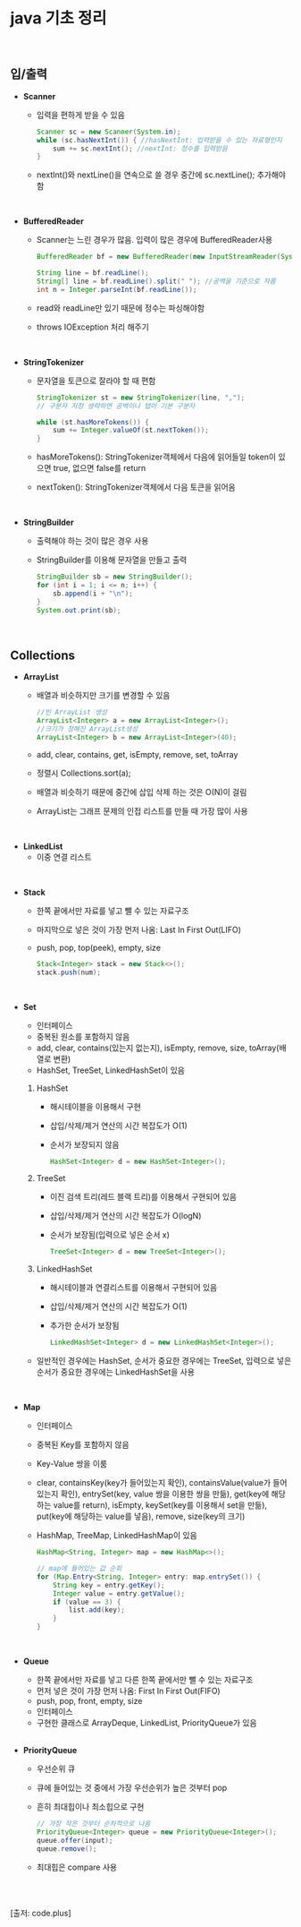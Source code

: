 # java 기초 정리

</br>

## 입/출력

- **Scanner**

  - 입력을 편하게 받을 수 있음

    ```java
    Scanner sc = new Scanner(System.in);
    while (sc.hasNextInt()) { //hasNextInt: 입력받을 수 있는 자료형인지
    	sum += sc.nextInt(); //nextInt: 정수를 입력받음
    }
    ```

  - nextInt()와 nextLine()을 연속으로 쓸 경우 중간에 sc.nextLine(); 추가해야함

</br>

- **BufferedReader**

  - Scanner는 느린 경우가 많음. 입력이 많은 경우에 BufferedReader사용

    ```java
    BufferedReader bf = new BufferedReader(new InputStreamReader(System.in));
    
    String line = bf.readLine();
    String[] line = bf.readLine().split(" "); //공백을 기준으로 자름
    int n = Integer.parseInt(bf.readLine());
    ```

  - read와 readLine만 있기 때문에 정수는 파싱해야함

  - throws IOException 처리 해주기

</br>

- **StringTokenizer**

  - 문자열을 토큰으로 잘라야 할 때 편함

    ```java
    StringTokenizer st = new StringTokenizer(line, ","); 
    // 구분자 지정 생략하면 공백이나 탭이 기본 구분자
    
    while (st.hasMoreTokens()) { 
    	sum += Integer.valueOf(st.nextToken()); 
    }
    ```

  - hasMoreTokens(): StringTokenizer객체에서 다음에 읽어들일 token이 있으면 true, 없으면 false를 return

  - nextToken(): StringTokenizer객체에서 다음 토큰을 읽어옴

</br>

- **StringBuilder**

  - 출력해야 하는 것이 많은 경우 사용

  - StringBuilder를 이용해 문자열을 만들고 출력

    ```java
    StringBuilder sb = new StringBuilder();
    for (int i = 1; i <= n; i++) {
    	sb.append(i + "\n");
    }
    System.out.print(sb);
    ```

</br>

## Collections

- **ArrayList**

  - 배열과 비슷하지만 크기를 변경할 수 있음

    ```java
    //빈 ArrayList 생성
    ArrayList<Integer> a = new ArrayList<Integer>(); 
    //크기가 정해진 ArrayList생성
    ArrayList<Integer> b = new ArrayList<Integer>(40); 
    ```

  - add, clear, contains, get, isEmpty, remove, set, toArray

  - 정렬시 Collections.sort(a);

  - 배열과 비슷하기 때문에 중간에 삽입 삭제 하는 것은 O(N)이 걸림

  - ArrayList는 그래프 문제의 인접 리스트를 만들 때 가장 많이 사용

</br>

- **LinkedList**
  - 이중 연결 리스트

</br>

- **Stack**

  - 한쪽 끝에서만 자료를 넣고 뺄 수 있는 자료구조

  - 마지막으로 넣은 것이 가장 먼저 나옴: Last In First Out(LIFO)

  - push, pop, top(peek), empty, size

    ```java
    Stack<Integer> stack = new Stack<>();
    stack.push(num);
    ```

</br>

- **Set**

  - 인터페이스
  - 중복된 원소를 포함하지 않음
  - add, clear, contains(있는지 없는지), isEmpty, remove, size, toArray(배열로 변환)
  - HashSet, TreeSet, LinkedHashSet이 있음

  1. HashSet

     - 해시테이블을 이용해서 구현

     - 삽입/삭제/제거 연산의 시간 복잡도가 O(1)

     - 순서가 보장되지 않음

       ```java
       HashSet<Integer> d = new HashSet<Integer>();
       ```

  2. TreeSet

     - 이진 검색 트리(레드 블랙 트리)를 이용해서 구현되어 있음

     - 삽입/삭제/제거 연산의 시간 복잡도가 O(logN)

     - 순서가 보장됨(입력으로 넣은 순서 x)

       ```java
       TreeSet<Integer> d = new TreeSet<Integer>();
       ```

  3. LinkedHashSet

     - 해시테이블과 연결리스트를 이용해서 구현되어 있음

     - 삽입/삭제/제거 연산의 시간 복잡도가 O(1)

     - 추가한 순서가 보장됨

       ```java
       LinkedHashSet<Integer> d = new LinkedHashSet<Integer>();
       ```

  - 일반적인 경우에는 HashSet, 순서가 중요한 경우에는 TreeSet, 입력으로 넣은 순서가 중요한 경우에는 LinkedHashSet을 사용

</br>

- **Map**

  - 인터페이스

  - 중복된 Key를 포함하지 않음

  - Key-Value 쌍을 이룸

  - clear, containsKey(key가 들어있는지 확인), containsValue(value가 들어있는지 확인), entrySet(key, value 쌍을 이용한 쌍을 만듦), get(key에 해당하는 value를 return), isEmpty, keySet(key를 이용해서 set을 만듦), put(key에 해당하는 value를 넣음), remove, size(key의 크기)

  - HashMap, TreeMap, LinkedHashMap이 있음

    ```java
    HashMap<String, Integer> map = new HashMap<>();
    
    // map에 들어있는 값 순회
    for (Map.Entry<String, Integer> entry: map.entrySet()) {
    	String key = entry.getKey();
    	Integer value = entry.getValue();
    	if (value == 3) {
    		list.add(key);
    	}
    }
    ```

</br>

- **Queue**

  - 한쪽 끝에서만 자료를 넣고 다른 한쪽 끝에서만 뺄 수 있는 자료구조
  - 먼저 넣은 것이 가장 먼저 나옴: First In First Out(FIFO)
  - push, pop, front, empty, size
  - 인터페이스
  - 구현한 클래스로 ArrayDeque, LinkedList, PriorityQueue가 있음

  </br>

- **PriorityQueue**

  - 우선순위 큐

  - 큐에 들어있는 것 중에서 가장 우선순위가 높은 것부터 pop

  - 흔히 최대힙이나 최소힙으로 구현

    ```java
    // 가장 작은 것부터 순차적으로 나옴
    PriorityQueue<Integer> queue = new PriorityQueue<Integer>(); 
    queue.offer(input);
    queue.remove();
    ```

  - 최대힙은 compare 사용


</br></br>


[출저: code.plus]
